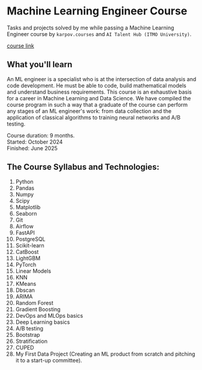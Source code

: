 # Machine Learning Engineer Course

Tasks and projects solved by me while passing a Machine Learning Engineer course by `karpov.courses` and `AI Talent Hub (ITMO University)`.

[course link](https://karpov.courses/ml-engineering)  

## What you'll learn

An ML engineer is a specialist who is at the intersection of data analysis and code development. He must be able to code, build mathematical models and understand business requirements. This course is an exhaustive basis for a career in Machine Learning and Data Science. We have compiled the course program in such a way that a graduate of the course can perform any stages of an ML engineer's work: from data collection and the application of classical algorithms to training neural networks and A/B testing.  

Course duration: 9 months.    
Started: October 2024  
Finished: June 2025


## The Course Syllabus and Technologies:

1. Python
2. Pandas
3. Numpy
4. Scipy
5. Matplotlib
6. Seaborn
7. Git
8. Airflow
9. FastAPI
10. PostgreSQL
11. Scikit-learn
12. CatBoost
13. LightGBM
14. PyTorch
15. Linear Models
16. KNN
17. KMeans
18. Dbscan
19. ARIMA
20. Random Forest
21. Gradient Boosting
22. DevOps and MLOps basics
23. Deep Learning basics
24. A/B testing
25. Bootstrap
26. Stratification
27. CUPED
28. My First Data Project (Creating an ML product from scratch and pitching it to a start-up committee).
